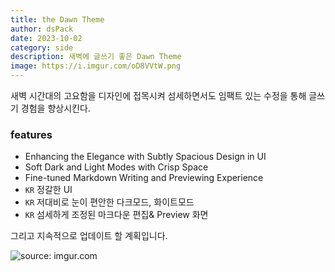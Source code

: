 ```yaml
---
title: the Dawn Theme
author: dsPack
date: 2023-10-02
category: side
description: 새벽에 글쓰기 좋은 Dawn Theme
image: https://i.imgur.com/oD8VVtW.png
---
```


새벽 시간대의 고요함을 디자인에 접목시켜 섬세하면서도 임팩트 있는 수정을 통해 글쓰기 경험을 향상시킨다.

### features

- Enhancing the Elegance with Subtly Spacious Design in UI
- Soft Dark and Light Modes with Crisp Space
- Fine-tuned Markdown Writing and Previewing Experience
- `KR` 정갈한 UI
- `KR` 저대비로 눈이 편안한 다크모드, 화이트모드
- `KR` 섬세하게 조정된 마크다운 편집& Preview 화면

그리고 지속적으로 업데이트 할 계획입니다.

<img src="https://i.imgur.com/oD8VVtW.png" title="source: imgur.com" />
